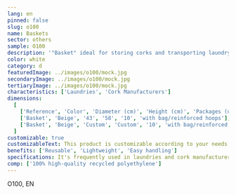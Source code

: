 ```yaml
---
lang: en
pinned: false
slug: o100
name: Baskets
sector: others
sample: O100
description: '"Basket" ideal for storing corks and transporting laundry.'
color: white
category: d
featuredImage: ../images/o100/mock.jpg
secondaryImage: ../images/o100/mock.jpg
tertiaryImage: ../images/o100/mock.jpg
characteristics: ['Laundries', 'Cork Manufacturers']
dimensions:
  [
    ['Reference', 'Color', 'Diameter (cm)', 'Height (cm)', 'Packages (units)', 'Notes'],
    ['Basket', 'Beige', '43', '58', '10', 'with bag/reinforced hoops'],
    ['Basket', 'Beige', 'Custom', 'Custom', '10', 'with bag/reinforced hoops'],
  ]
customizable: true
customizableText: This product is customizable according to your needs. Contact us for more information.
benefits: ['Reusable', 'Lightweight', 'Easy handling']
specifications: It's frequently used in laundries and cork manufacturers.
comp: ['100% high-quality recycled polyethylene']
---
```


O100, EN
